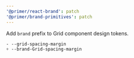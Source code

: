 ```yaml
---
'@primer/react-brand': patch
'@primer/brand-primitives': patch
---
```


Add `brand` prefix to Grid component design tokens.

```css
- --grid-spacing-margin
+ --brand-Grid-spacing-margin
```
